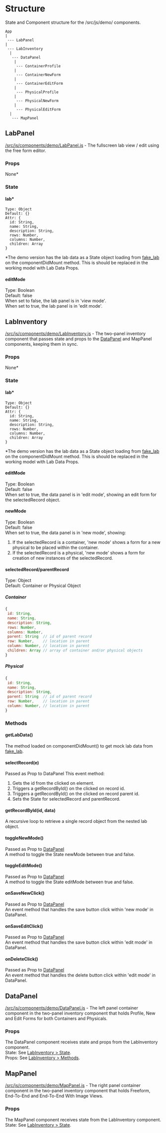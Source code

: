 # Structure
State and Component structure for the /src/js/demo/ components.  

```
App
| 
 --- LabPanel
|
 --- LabInventory
  |
   --- DataPanel
    |
     --- ContainerProfile
    |
     --- ContainerNewForm
    |
     --- ContainerEditForm
    |
     --- PhysicalProfile
    |
     --- PhysicalNewForm
    |
     --- PhysicalEditForm
  |
   --- MapPanel
```
## LabPanel
[/src/js/components/demo/LabPanel.js](https://github.com/biobricks/bionet-new/blob/master/src/js/components/demo/LabPanel.js) - The fullscreen lab view / edit using the free form editor.  

### Props
None*  

### State

#### lab*
```
Type: Object  
Default: {}  
Attr: {  
  id: String,  
  name: String,  
  description: String,
  rows: Number,  
  columns: Number,  
  children: Array
}  
```
*The demo version has the lab data as a State object loading from [fake_lab](https://github.com/biobricks/bionet-new/blob/master/src/js/fake_lab.js) on the componentDidMount method. This is should be replaced in the working model with Lab Data Props.  

#### editMode 
Type: Boolean  
Default: false  
When set to false, the lab panel is in 'view mode'.  
When set to true, the lab panel is in 'edit mode'.  

## LabInventory
[/src/js/components/demo/LabInventory.js](https://github.com/biobricks/bionet-new/blob/master/src/js/components/demo/LabInventory.js) - The two-panel inventory component that passes state and props to the [DataPanel](https://github.com/biobricks/bionet-new/blob/master/src/js/components/demo/DataPanel.js) and MapPanel components, keeping them in sync.  

### Props
None*

### State

#### lab*
```
Type: Object  
Default: {}  
Attr: {  
  id: String,  
  name: String,  
  description: String,
  rows: Number,  
  columns: Number,  
  children: Array
}  
```
*The demo version has the lab data as a State object loading from [fake_lab](https://github.com/biobricks/bionet-new/blob/master/src/js/fake_lab.js) on the componentDidMount method. This is should be replaced in the working model with Lab Data Props.  

#### editMode
Type: Boolean  
Default: false  
When set to true, the data panel is in 'edit mode', showing an edit form for the selectedRecord object.  

#### newMode
Type: Boolean  
Default: false  
When set to true, the data panel is in 'new mode', showing:  
1. If the selectedRecord is a container, 'new mode' shows a form for a new physical to be placed within the container.  
2. If the selectedRecord is a physical, 'new mode' shows a form for creation of new instances of the selectedRecord.  

#### selectedRecord/parentRecord
Type: Object  
Default: Container or Physical Object  

##### Container
```js
{
 id: String,
 name: String,
 description: String,
 rows: Number,
 columns: Number,
 parent: String  // id of parent record
 row: Number,    // location in parent
 column: Number, // location in parent
 children: Array // array of container and/or physical objects
}
```

##### Physical
```js
{
 id: String,
 name: String,
 description: String,
 parent: String  // id of parent record
 row: Number,    // location in parent
 column: Number, // location in parent
}
```

### Methods

#### getLabData()
The method loaded on componentDidMount() to get mock lab data from [fake_lab](https://github.com/biobricks/bionet-new/blob/master/src/js/fake_lab.js).  

#### selectRecord(e)
Passed as Prop to DataPanel
This event method:  
1. Gets the id from the clicked on element.  
2. Triggers a getRecordById() on the clicked on record id.  
3. Triggers a getRecordById() on the clicked on record parent id.  
4. Sets the State for selectedRecord and parentRecord.  

#### getRecordById(id, data)
A recursive loop to retrieve a single record object from the nested lab object.  

#### toggleNewMode()
Passed as Prop to [DataPanel](https://github.com/biobricks/bionet-new/blob/master/src/js/components/demo/DataPanel.js)  
A method to toggle the State newMode between true and false.  

#### toggleEditMode()
Passed as Prop to [DataPanel](https://github.com/biobricks/bionet-new/blob/master/src/js/components/demo/DataPanel.js)  
A method to toggle the State editMode between true and false.  

#### onSaveNewClick()
Passed as Prop to [DataPanel](https://github.com/biobricks/bionet-new/blob/master/src/js/components/demo/DataPanel.js)  
An event method that handles the save button click within 'new mode' in DataPanel.  

#### onSaveEditClick()
Passed as Prop to [DataPanel](https://github.com/biobricks/bionet-new/blob/master/src/js/components/demo/DataPanel.js)  
An event method that handles the save button click within 'edit mode' in DataPanel.  

#### onDeleteClick()
Passed as Prop to [DataPanel](https://github.com/biobricks/bionet-new/blob/master/src/js/components/demo/DataPanel.js)  
An event method that handles the delete button click within 'edit mode' in DataPanel.  


## DataPanel
[/src/js/components/demo/DataPanel.js](https://github.com/biobricks/bionet-new/blob/master/src/js/components/demo/DataPanel.js) - The left panel container component in the two-panel inventory component that holds Profile, New and Edit Forms for both Containers and Physicals.

### Props
The DataPanel component receives state and props from the LabInventory component.  
State: See [LabInventory > State](https://github.com/biobricks/bionet-new/blob/master/STRUCTURE.md#state-1).  
Props: See [LabInventory > Methods](https://github.com/biobricks/bionet-new/blob/master/STRUCTURE.md#methods).  


## MapPanel
[/src/js/components/demo/MapPanel.js](https://github.com/biobricks/bionet-new/blob/master/src/js/components/demo/MapPanel.js) - The right panel container component in the two-panel inventory component that holds Freeform, End-To-End and End-To-End With Image Views.  

### Props
The MapPanel component receives state from the LabInventory component.  
State: See [LabInventory > State](https://github.com/biobricks/bionet-new/blob/master/STRUCTURE.md#state-1).  






